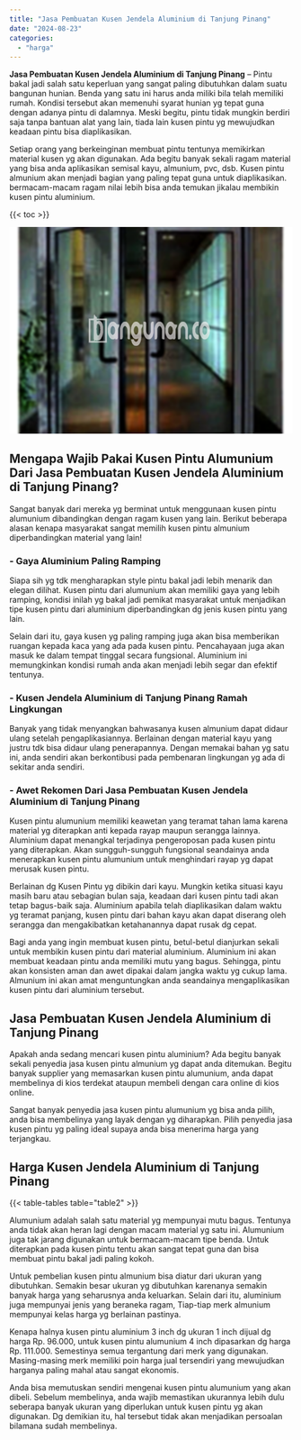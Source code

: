 ```yaml
---
title: "Jasa Pembuatan Kusen Jendela Aluminium di Tanjung Pinang"
date: "2024-08-23"
categories: 
  - "harga"
---
```


**Jasa Pembuatan Kusen Jendela Aluminium di Tanjung Pinang** – Pintu bakal jadi salah satu keperluan yang sangat paling dibutuhkan dalam suatu bangunan hunian. Benda yang satu ini harus anda miliki bila telah memiliki rumah. Kondisi tersebut akan memenuhi syarat hunian yg tepat guna dengan adanya pintu di dalamnya. Meski begitu, pintu tidak mungkin berdiri saja tanpa bantuan alat yang lain, tiada lain kusen pintu yg mewujudkan keadaan pintu bisa diaplikasikan.

Setiap orang yang berkeinginan membuat pintu tentunya memikirkan material kusen yg akan digunakan. Ada begitu banyak sekali ragam material yang bisa anda aplikasikan semisal kayu, almunium, pvc, dsb. Kusen pintu almunium akan menjadi bagian yang paling tepat guna untuk diaplikasikan. bermacam-macam ragam nilai lebih bisa anda temukan jikalau membikin kusen pintu aluminium.

{{< toc >}}

![Jasa Pembuatan Kusen Jendela Aluminium di Tanjung Pinang](/images/harga-kusen-jendela-alumunium-09.png)

## Mengapa Wajib Pakai Kusen Pintu Alumunium Dari Jasa Pembuatan Kusen Jendela Aluminium di Tanjung Pinang?

Sangat banyak dari mereka yg berminat untuk menggunaan kusen pintu alumunium dibandingkan dengan ragam kusen yang lain. Berikut beberapa alasan kenapa masyarakat sangat memilih kusen pintu almunium diperbandingkan material yang lain!

### \- Gaya Aluminium Paling Ramping

Siapa sih yg tdk mengharapkan style pintu bakal jadi lebih menarik dan elegan dilihat. Kusen pintu dari alumunium akan memiliki gaya yang lebih ramping, kondisi inilah yg bakal jadi pemikat masyarakat untuk menjadikan tipe kusen pintu dari aluminium diperbandingkan dg jenis kusen pintu yang lain.

Selain dari itu, gaya kusen yg paling ramping juga akan bisa memberikan ruangan kepada kaca yang ada pada kusen pintu. Pencahayaan juga akan masuk ke dalam tempat tinggal secara fungsional. Aluminium ini memungkinkan kondisi rumah anda akan menjadi lebih segar dan efektif tentunya.

### \- Kusen Jendela Aluminium di Tanjung Pinang Ramah Lingkungan

Banyak yang tidak menyangkan bahwasanya kusen almunium dapat didaur ulang setelah pengaplikasiannya. Berlainan dengan material kayu yang justru tdk bisa didaur ulang penerapannya. Dengan memakai bahan yg satu ini, anda sendiri akan berkontibusi pada pembenaran lingkungan yg ada di sekitar anda sendiri.

### \- Awet Rekomen Dari Jasa Pembuatan Kusen Jendela Aluminium di Tanjung Pinang

Kusen pintu alumunium memiliki keawetan yang teramat tahan lama karena material yg diterapkan anti kepada rayap maupun serangga lainnya. Aluminium dapat menangkal terjadinya pengeroposan pada kusen pintu yang diterapkan. Akan sungguh-sungguh fungsional seandainya anda menerapkan kusen pintu alumunium untuk menghindari rayap yg dapat merusak kusen pintu.

Berlainan dg Kusen Pintu yg dibikin dari kayu. Mungkin ketika situasi kayu masih baru atau sebagian bulan saja, keadaan dari kusen pintu tadi akan tetap bagus-baik saja. Aluminium apabila telah diaplikasikan dalam waktu yg teramat panjang, kusen pintu dari bahan kayu akan dapat diserang oleh serangga dan mengakibatkan ketahanannya dapat rusak dg cepat.

Bagi anda yang ingin membuat kusen pintu, betul-betul dianjurkan sekali untuk membikin kusen pintu dari material aluminium. Aluminium ini akan membuat keadaan pintu anda memiliki mutu yang bagus. Sehingga, pintu akan konsisten aman dan awet dipakai dalam jangka waktu yg cukup lama. Almunium ini akan amat menguntungkan anda seandainya mengaplikasikan kusen pintu dari aluminium tersebut.

## Jasa Pembuatan Kusen Jendela Aluminium di Tanjung Pinang

Apakah anda sedang mencari kusen pintu aluminium? Ada begitu banyak sekali penyedia jasa kusen pintu almunium yg dapat anda ditemukan. Begitu banyak supplier yang memasarkan kusen pintu alumunium, anda dapat membelinya di kios terdekat ataupun membeli dengan cara online di kios online.

Sangat banyak penyedia jasa kusen pintu alumunium yg bisa anda pilih, anda bisa membelinya yang layak dengan yg diharapkan. Pilih penyedia jasa kusen pintu yg paling ideal supaya anda bisa menerima harga yang terjangkau.

## Harga Kusen Jendela Aluminium di Tanjung Pinang

{{< table-tables table="table2" >}}

Alumunium adalah salah satu material yg mempunyai mutu bagus. Tentunya anda tidak akan heran lagi dengan macam material yg satu ini. Alumunium juga tak jarang digunakan untuk bermacam-macam tipe benda. Untuk diterapkan pada kusen pintu tentu akan sangat tepat guna dan bisa membuat pintu bakal jadi paling kokoh.

Untuk pembelian kusen pintu almunium bisa diatur dari ukuran yang dibutuhkan. Semakin besar ukuran yg dibutuhkan karenanya semakin banyak harga yang seharusnya anda keluarkan. Selain dari itu, aluminium juga mempunyai jenis yang beraneka ragam, Tiap-tiap merk almunium mempunyai kelas harga yg berlainan pastinya.

Kenapa halnya kusen pintu aluminium 3 inch dg ukuran 1 inch dijual dg harga Rp. 96.000, untuk kusen pintu alumunium 4 inch dipasarkan dg harga Rp. 111.000. Semestinya semua tergantung dari merk yang digunakan. Masing-masing merk memiliki poin harga jual tersendiri yang mewujudkan harganya paling mahal atau sangat ekonomis.

Anda bisa memutuskan sendiri mengenai kusen pintu alumunium yang akan dibeli. Sebelum membelinya, anda wajib memastikan ukurannya lebih dulu seberapa banyak ukuran yang diperlukan untuk kusen pintu yg akan digunakan. Dg demikian itu, hal tersebut tidak akan menjadikan persoalan bilamana sudah membelinya.
